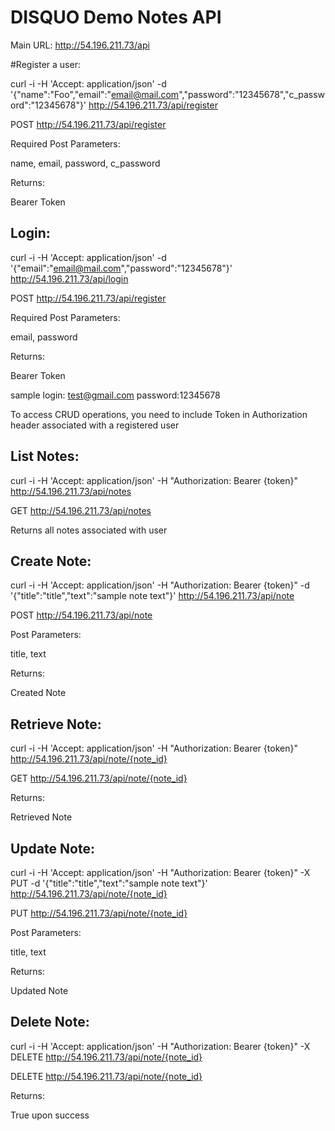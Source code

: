 # DISQUO Demo Notes API

Main URL: http://54.196.211.73/api

#Register a user:

curl -i -H 'Accept: application/json' -d '{"name":"Foo","email":"email@mail.com","password":"12345678","c_password":"12345678"}' http://54.196.211.73/api/register

POST http://54.196.211.73/api/register 

Required Post Parameters:

name, email, password, c_password

Returns:

Bearer Token




## Login:

curl -i -H 'Accept: application/json' -d '{"email":"email@mail.com","password":"12345678"}' http://54.196.211.73/api/login

POST http://54.196.211.73/api/register 

Required Post Parameters:

email, password

Returns:

Bearer Token


sample login: test@gmail.com  password:12345678


To access CRUD operations, you need to include Token in Authorization header associated with a registered user



## List Notes: 

curl -i -H 'Accept: application/json' -H "Authorization: Bearer {token}" http://54.196.211.73/api/notes

GET http://54.196.211.73/api/notes

Returns all notes associated with user


## Create Note:

curl -i -H 'Accept: application/json' -H "Authorization: Bearer {token}" -d '{"title":"title","text":"sample note text"}' http://54.196.211.73/api/note

POST http://54.196.211.73/api/note

Post Parameters:

title, text

Returns:

Created Note


## Retrieve Note:

curl -i -H 'Accept: application/json' -H "Authorization: Bearer {token}" http://54.196.211.73/api/note/{note_id}

GET http://54.196.211.73/api/note/{note_id}

Returns:

Retrieved Note



## Update Note:

curl -i -H 'Accept: application/json' -H "Authorization: Bearer {token}" -X PUT -d '{"title":"title","text":"sample note text"}' http://54.196.211.73/api/note/{note_id}

PUT http://54.196.211.73/api/note/{note_id}

Post Parameters:

title, text

Returns:

Updated Note



## Delete Note:

curl -i -H 'Accept: application/json' -H "Authorization: Bearer {token}" -X DELETE http://54.196.211.73/api/note/{note_id}

DELETE http://54.196.211.73/api/note/{note_id}

Returns:

True upon success




